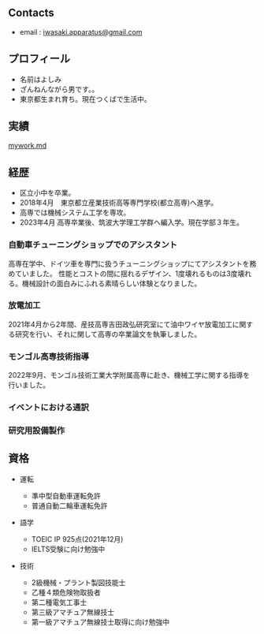 ## Contacts
+ email : iwasaki.apparatus@gmail.com

## プロフィール
+ 名前はよしみ
+ ざんねんながら男です。。
+ 東京都生まれ育ち。現在つくばで生活中。

## 実績
[mywork.md](https://yoshimiiwasaki.github.io/myPortfolio/mywork.md)

## 経歴
+ 区立小中を卒業。
+ 2018年4月　東京都立産業技術高等専門学校(都立高専)へ進学。
+ 高専では機械システム工学を専攻。
+ 2023年4月 高専卒業後、筑波大学理工学群へ編入学。現在学部３年生。

### 自動車チューニングショップでのアシスタント
高専在学中、ドイツ車を専門に扱うチューニングショップにてアシスタントを務めていました。
性能とコストの間に揺れるデザイン、1度壊れるものは3度壊れる。機械設計の面白みにふれる素晴らしい体験となりました。

### 放電加工
2021年4月から2年間、産技高専吉田政弘研究室にて油中ワイヤ放電加工に関する研究を行い、それに関して高専の卒業論文を執筆しました。

### モンゴル高専技術指導
2022年9月、モンゴル技術工業大学附属高専に赴き、機械工学に関する指導を行いました。

### イベントにおける通訳


### 研究用設備製作



## 資格
+ 運転
  + 準中型自動車運転免許
  + 普通自動二輪車運転免許
 
+ 語学
  + TOEIC IP 925点(2021年12月)
  + IELTS受験に向け勉強中
 
+ 技術
  + 2級機械・プラント製図技能士
  + 乙種４類危険物取扱者
  + 第二種電気工事士
  + 第三級アマチュア無線技士
  + 第一級アマチュア無線技士取得に向け勉強中
